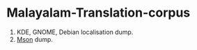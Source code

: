 # Malayalam-Translation-corpus


1. KDE, GNOME, Debian localisation dump.
2. [Mson](http://www.malayalamsubtitles.org/) dump.
